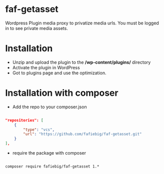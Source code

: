 # faf-getasset

Wordpress Plugin media proxy to privatize media urls.
You must be logged in to see private media assets.

# Installation

* Unzip and upload the plugin to the **/wp-content/plugins/** directory
* Activate the plugin in WordPress
* Got to plugins page and use the optimization.

# Installation with composer

* Add the repo to your composer.json

```json

"repositories": [
    {
        "type": "vcs",
        "url": "https://github.com/fafiebig/faf-getasset.git"
    }
],

```

* require the package with composer

```shell

composer require fafiebig/faf-getasset 1.*

```